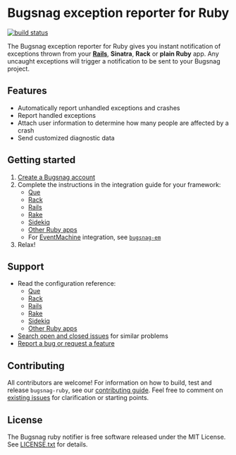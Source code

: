 # Bugsnag exception reporter for Ruby
[![build status](https://travis-ci.org/bugsnag/bugsnag-ruby.svg?branch=master)](https://travis-ci.org/bugsnag/bugsnag-ruby)


The Bugsnag exception reporter for Ruby gives you instant notification of exceptions thrown from your **[Rails](https://www.bugsnag.com/platforms/rails)**, **Sinatra**, **Rack** or **plain Ruby** app. Any uncaught exceptions will trigger a notification to be sent to your Bugsnag project.

## Features

* Automatically report unhandled exceptions and crashes
* Report handled exceptions
* Attach user information to determine how many people are affected by a crash
* Send customized diagnostic data

## Getting started

1. [Create a Bugsnag account](https://www.bugsnag.com)
2. Complete the instructions in the integration guide for your framework:
    * [Que](https://docs.bugsnag.com/platforms/ruby/que)
    * [Rack](https://docs.bugsnag.com/platforms/ruby/rack)
    * [Rails](https://docs.bugsnag.com/platforms/ruby/rails)
    * [Rake](https://docs.bugsnag.com/platforms/ruby/rake)
    * [Sidekiq](https://docs.bugsnag.com/platforms/ruby/sidekiq)
    * [Other Ruby apps](https://docs.bugsnag.com/platforms/ruby/other)
    * For [EventMachine](https://rubyeventmachine.com) integration, see [`bugsnag-em`](https://github.com/bugsnag/bugsnag-em)
3. Relax!

## Support

* Read the configuration reference:
    * [Que](https://docs.bugsnag.com/platforms/ruby/que/configuration-options)
    * [Rack](https://docs.bugsnag.com/platforms/ruby/rack/configuration-options)
    * [Rails](https://docs.bugsnag.com/platforms/ruby/rails/configuration-options)
    * [Rake](https://docs.bugsnag.com/platforms/ruby/rake/configuration-options)
    * [Sidekiq](https://docs.bugsnag.com/platforms/ruby/sidekiq/configuration-options)
    * [Other Ruby apps](https://docs.bugsnag.com/platforms/ruby/other/configuration-options)
* [Search open and closed issues](https://github.com/bugsnag/bugsnag-ruby/issues?utf8=✓&q=is%3Aissue) for similar problems
* [Report a bug or request a feature](https://github.com/bugsnag/bugsnag-ruby/issues/new)

## Contributing

All contributors are welcome! For information on how to build, test and release `bugsnag-ruby`, see our [contributing guide](https://github.com/bugsnag/bugsnag-ruby/blob/master/CONTRIBUTING.md). Feel free to comment on [existing issues](https://github.com/bugsnag/bugsnag-ruby/issues) for clarification or starting points.

## License

The Bugsnag ruby notifier is free software released under the MIT License. See [LICENSE.txt](LICENSE.txt) for details.
